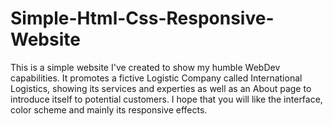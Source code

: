 # Simple-Html-Css-Responsive-Website
This is a simple website I've created to show my humble WebDev capabilities.
It promotes a fictive Logistic Company called International Logistics, showing its services and experties as well as an About page to introduce itself to potential customers. 
I hope that you will like the interface, color scheme and mainly its responsive effects.
